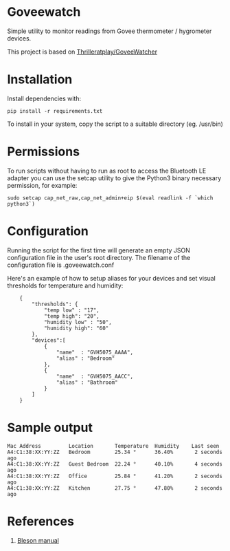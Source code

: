 # Goveewatch

Simple utility to monitor readings from Govee thermometer / hygrometer devices.

This project is based on
[Thrilleratplay/GoveeWatcher](https://github.com/Thrilleratplay/GoveeWatcher)

# Installation

Install dependencies with:

    pip install -r requirements.txt

To install in your system, copy the script to a suitable directory (eg. /usr/bin)

# Permissions

To run scripts without having to run as root to access the Bluetooth LE adapter
you can use the setcap utility to give the Python3 binary necessary permission,
for example:

    sudo setcap cap_net_raw,cap_net_admin+eip $(eval readlink -f `which python3`)
    
# Configuration

Running the script for the first time will generate an empty JSON configuration 
file in the user's root directory. The filename of the configuration file is
.goveewatch.conf

Here's an example of how to setup aliases for your devices
and set visual thresholds for temperature and humidity:

        {
            "thresholds": { 
                "temp low" : "17",
                "temp high": "20",
                "humidity low" : "50",
                "humidity high": "60"
            },
            "devices":[
                {
                    "name"  : "GVH5075_AAAA",
                    "alias" : "Bedroom"
                },
                {
                    "name"  : "GVH5075_AACC",
                    "alias" : "Bathroom"
                }
            ]
        }


# Sample output

    Mac Address         Location       Temperature  Humidity    Last seen
    A4:C1:38:XX:YY:ZZ   Bedroom        25.34 °      36.40%       2 seconds ago
    A4:C1:38:XX:YY:ZZ   Guest Bedroom  22.24 °      40.10%       4 seconds ago
    A4:C1:38:XX:YY:ZZ   Office         25.84 °      41.20%       2 seconds ago
    A4:C1:38:XX:YY:ZZ   Kitchen        27.75 °      47.80%       2 seconds ago

# References

1. [Bleson manual](https://bleson.readthedocs.io/en/latest/installing.html)
